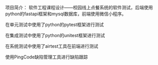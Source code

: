 项目简介：
软件工程课程设计——校园线上点餐系统的软件测试，后端使用python的fastapi框架和mysql数据库，前端使用微信小程序。

在单元测试中使用了python的pytest框架进行测试

在集成测试中使用了python的unitest框架进行测试

在系统测试中使用了airtest工具在前端进行测试

使用PingCode缺陷管理工具进行缺陷跟踪
